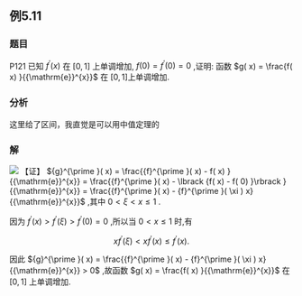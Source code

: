 ## 例5.11
### 题目
P121 已知 ${f}^{\prime }( x)$ 在 $\lbrack {0,1}\rbrack$ 上单调增加, $f( 0) = {f}^{\prime }( 0) = 0$ ,证明: 函数 $g( x) = \frac{f( x) }{{\mathrm{e}}^{x}}$ 在 $\lbrack {0,1}\rbrack$上单调增加.
### 分析
这里给了区间，我直觉是可以用中值定理的
### 解
![](https://img.hwenyi.tech/202410061514966.webp)
【证】 ${g}^{\prime }( x) = \frac{{f}^{\prime }( x) - f( x) }{{\mathrm{e}}^{x}} = \frac{{f}^{\prime }( x) - \lbrack {f( x) - f( 0) }\rbrack }{{\mathrm{e}}^{x}} = \frac{{f}^{\prime }( x) - {f}^{\prime }( \xi ) x}{{\mathrm{e}}^{x}}$ ,其中 $0 < \xi < x \leq 1$ .

因为 ${f}^{\prime }( x) > {f}^{\prime }( \xi ) > {f}^{\prime }( 0) = 0$ ,所以当 $0 < x \leq 1$ 时,有

$$
x{f}^{\prime }( \xi ) < x{f}^{\prime }( x) \leq {f}^{\prime }( x) .
$$

因此 ${g}^{\prime }( x) = \frac{{f}^{\prime }( x) - {f}^{\prime }( \xi ) x}{{\mathrm{e}}^{x}} > 0$ ,故函数 $g( x) = \frac{f( x) }{{\mathrm{e}}^{x}}$ 在 $\lbrack {0,1}\rbrack$ 上单调增加.